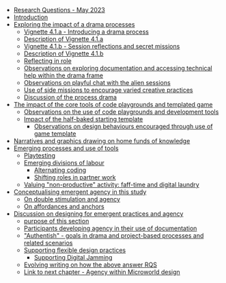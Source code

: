 -   [Research Questions - May 2023](#research-questions---may-2023)
-   [Introduction](#introduction)
-   [Exploring the impact of a drama
    processes](#exploring-the-impact-of-a-drama-processes)
    -   [Vignette 4.1.a - Introducing a drama
        process](#vignette-4.1.a---introducing-a-drama-process)
    -   [Description of Vignette 4.1.a](#description-of-vignette-4.1.a)
    -   [Vignette 4.1.b - Session reflections and secret
        missions](#vignette-4.1.b---session-reflections-and-secret-missions)
    -   [Description of Vignette 4.1.b](#description-of-vignette-4.1.b)
    -   [Reflecting in role](#reflecting-in-role)
    -   [Observations on exploring documentation and accessing technical
        help within the drama
        frame](#observations-on-exploring-documentation-and-accessing-technical-help-within-the-drama-frame)
    -   [Observations on playful chat with the alien
        sessions](#observations-on-playful-chat-with-the-alien-sessions)
    -   [Use of side missions to encourage varied creative
        practices](#use-of-side-missions-to-encourage-varied-creative-practices)
    -   [Discussion of the process
        drama](#discussion-of-the-process-drama)
-   [The impact of the core tools of code playgrounds and templated
    game](#the-impact-of-the-core-tools-of-code-playgrounds-and-templated-game)
    -   [Observations on the use of code playgrounds and development
        tools](#observations-on-the-use-of-code-playgrounds-and-development-tools)
    -   [Impact of the half-baked starting
        template](#impact-of-the-half-baked-starting-template)
        -   [Observations on design behaviours encouraged through use of
            game
            template](#observations-on-design-behaviours-encouraged-through-use-of-game-template)
-   [Narratives and graphics drawing on home funds of
    knowledge](#narratives-and-graphics-drawing-on-home-funds-of-knowledge)
-   [Emerging processes and use of
    tools](#emerging-processes-and-use-of-tools)
    -   [Playtesting](#playtesting)
    -   [Emerging divisions of labour](#emerging-divisions-of-labour)
        -   [Alternating coding](#alternating-coding)
        -   [Shifting roles in partner
            work](#shifting-roles-in-partner-work)
    -   [Valuing "non-productive" activity: faff-time and digital
        laundry](#valuing-non-productive-activity-faff-time-and-digital-laundry)
-   [Conceptualising emergent agency in this
    study](#conceptualising-emergent-agency-in-this-study)
    -   [On double stimulation and
        agency](#on-double-stimulation-and-agency)
    -   [On affordances and anchors](#on-affordances-and-anchors)
-   [Discussion on designing for emergent practices and
    agency](#discussion-on-designing-for-emergent-practices-and-agency)
    -   [purpose of this section](#purpose-of-this-section)
    -   [Participants developing agency in their use of
        documentation](#participants-developing-agency-in-their-use-of-documentation)
    -   ["Authentish" - goals in drama and project-based processes and
        related
        scenarios](#authentish---goals-in-drama-and-project-based-processes-and-related-scenarios)
    -   [Supporting flexible design
        practices](#supporting-flexible-design-practices)
        -   [Supporting Digital Jamming](#supporting-digital-jamming)
    -   [Evolving writing on how the above answer
        RQS](#evolving-writing-on-how-the-above-answer-rqs)
    -   [Link to next chapter - Agency within Microworld
        design](#link-to-next-chapter---agency-within-microworld-design)
